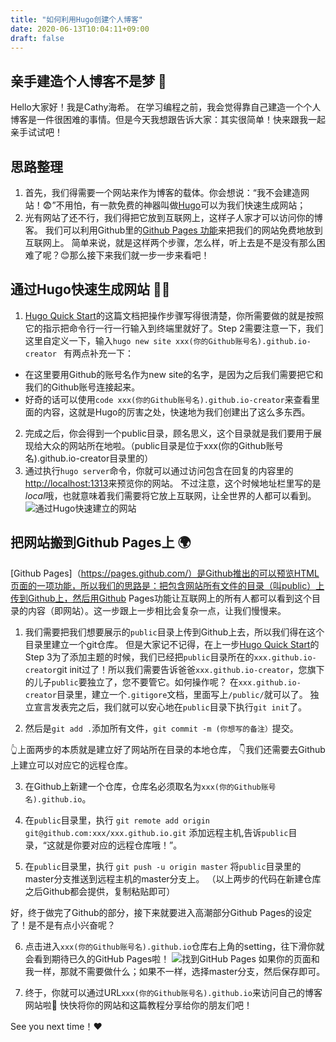 ```yaml
---
title: "如何利用Hugo创建个人博客"
date: 2020-06-13T10:04:11+09:00
draft: false
---
```

## 亲手建造个人博客不是梦 🔧
Hello大家好！我是Cathy海希。
在学习编程之前，我会觉得靠自己建造一个个人博客是一件很困难的事情。但是今天我想跟告诉大家：其实很简单！快来跟我一起亲手试试吧！

## 思路整理
1. 首先，我们得需要一个网站来作为博客的载体。你会想说：“我不会建造网站！😨”不用怕，有一款免费的神器叫做[Hugo](https://gohugo.io/)可以为我们快速生成网站；
2. 光有网站了还不行，我们得把它放到互联网上，这样子人家才可以访问你的博客。
   我们可以利用Github里的[Github Pages 功能](https://pages.github.com/)来把我们的网站免费地放到互联网上。
简单来说，就是这样两个步骤，怎么样，听上去是不是没有那么困难了呢？😊那么接下来我们就一步一步来看吧！

## 通过Hugo快速生成网站 🧙‍♀️
1. [Hugo Quick Start](https://gohugo.io/getting-started/quick-start/)的这篇文档把操作步骤写得很清楚，你所需要做的就是按照它的指示把命令行一行一行输入到终端里就好了。Step 2需要注意一下，我们这里自定义一下，输入`hugo new site xxx(你的Github账号名).github.io-creator ` 有两点补充一下：
* 在这里要用Github的账号名作为new site的名字，是因为之后我们需要把它和我们的Github账号连接起来。
* 好奇的话可以使用`code xxx(你的Github账号名).github.io-creator`来查看里面的内容，这就是Hugo的厉害之处，快速地为我们创建出了这么多东西。
2. 完成之后，你会得到一个public目录，顾名思义，这个目录就是我们要用于展现给大众的网站所在地啦。（public目录是位于xxx(你的Github账号名).github.io-creator目录里的）
3. 通过执行`hugo server`命令，你就可以通过访问包含在回复的内容里的[http://localhost:1313](http://localhost:1313)来预览你的网站。
不过注意，这个时候地址栏里写的是*local*哦，也就意味着我们需要将它放上互联网，让全世界的人都可以看到。
![通过Hugo快速建立的网站](https://i.loli.net/2020/06/13/UqlgzrFCGL1VdxP.png)

## 把网站搬到Github Pages上 🌍
[Github Pages]（https://pages.github.com/）是Github推出的可以预览HTML页面的一项功能，所以我们的思路是：把包含网站所有文件的目录（叫public）上传到Github上，然后用Github Pages功能让互联网上的所有人都可以看到这个目录的内容（即网站）。这一步跟上一步相比会复杂一点，让我们慢慢来。
1. 我们需要把我们想要展示的`public`目录上传到Github上去，所以我们得在这个目录里建立一个git仓库。
    但是大家记不记得，在上一步[Hugo Quick Start](https://gohugo.io/getting-started/quick-start/)的Step 3为了添加主题的时候，我们已经把`public`目录所在的`xxx.github.io-creator`git init过了！所以我们需要告诉爸爸`xxx.github.io-creator`，您旗下的儿子`public`要独立了，您不要管它。如何操作呢？
    在`xxx.github.io-creator`目录里，建立一个`.gitigore`文档，里面写上`/public/`就可以了。
独立宣言发表完之后，我们就可以安心地在`public`目录下执行`git init`了。

2. 然后是`git add .`添加所有文件，`git commit -m (你想写的备注）`提交。

👆上面两步的本质就是建立好了网站所在目录的本地仓库，
👇我们还需要去Github上建立可以对应它的远程仓库。

3. 在Github上新建一个仓库，仓库名必须取名为`xxx(你的Github账号名).github.io`。
   
4. 在`public`目录里，执行
   ```git remote add origin git@github.com:xxx/xxx.github.io.git```
     添加远程主机,告诉`public`目录，“这就是你要对应的远程仓库哦！”。

5. 在`public`目录里，执行
   ```git push -u origin master```
   将`public`目录里的master分支推送到远程主机的master分支上。
   （以上两步的代码在新建仓库之后Github都会提供，复制粘贴即可）   

好，终于做完了Github的部分，接下来就要进入高潮部分Github Pages的设定了！是不是有点小兴奋呢？

6. 点击进入`xxx(你的Github账号名).github.io`仓库右上角的setting，往下滑你就会看到期待已久的GitHub Pages啦！
   ![找到GitHub Pages](https://i.loli.net/2020/06/13/nhgACBpxHPtUrEj.png)
   如果你的页面和我一样，那就不需要做什么；如果不一样，选择master分支，然后保存即可。

7. 终于，你就可以通过URL`xxx(你的Github账号名).github.io`来访问自己的博客网站啦🎉
   快快将你的网站和这篇教程分享给你的朋友们吧！

See you next time！❤

